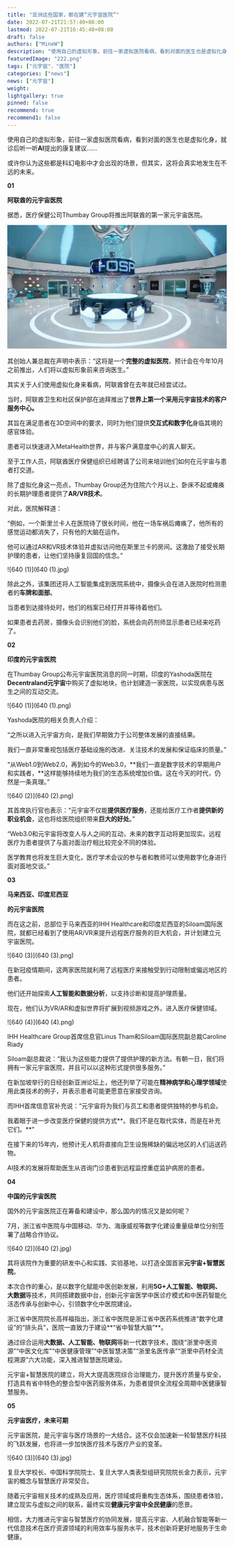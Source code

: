 ```yaml
---
title: "亚洲这些国家，都在建“元宇宙医院”"
date: 2022-07-21T21:57:40+08:00
lastmod: 2022-07-21T16:45:40+08:00
draft: false
authors: ["MineW"]
description: "使用自己的虚拟形象，前往一家虚拟医院看病，看到对面的医生也是虚拟化身，就诊后听一听AI提出的康复建议……"
featuredImage: "222.png"
tags: ["元宇宙"，"医院"]
categories: ["news"]
news: ["元宇宙"]
weight: 
lightgallery: true
pinned: false
recommend: true
recommend1: false
---
```




使用自己的虚拟形象，前往一家虚拟医院看病，看到对面的医生也是虚拟化身，就诊后听一听**AI**提出的康复建议……



或许你认为这些都是科幻电影中才会出现的场景，但其实，这将会真实地发生在不远的未来。



**01**

**阿联酋的元宇宙医院**



据悉，医疗保健公司Thumbay Group将推出阿联酋的第一家元宇宙医院。



![640](640.jpg)



其创始人兼总裁在声明中表示：“这将是一个**完整的虚拟医院**，预计会在今年10月之前推出，人们将以虚拟形象前来咨询医生。”



其实关于人们使用虚拟化身来看病，阿联酋曾在去年就已经尝试过。



当时，阿联酋卫生和社区保护部在迪拜推出了**世界上第一个采用元宇宙技术的客户服务中心。**



其旨在满足患者在3D空间中的要求，同时为他们提供**交互式和数字化**身临其境的感官体验。



患者可以快速进入MetaHealth世界，并与客户满意度中心的真人聊天。



至于工作人员，阿联酋医疗保健组织已经聘请了公司来培训他们如何在元宇宙与患者打交道。

 

除了虚拟化身这一亮点，Thumbay Group还为住院六个月以上、卧床不起或瘫痪的长期护理患者提供了**AR/VR技术**。



对此，医院解释道：



“例如，一个斯里兰卡人在医院待了很长时间，他在一场车祸后瘫痪了，他所有的感觉运动都消失了，只有他的大脑在运作。



他可以通过AR和VR技术体验并虚拟访问他在斯里兰卡的房间。这激励了接受长期护理的患者，让他们坚持康复回国的信念。”



![640 (1)](640 (1).jpg)



除此之外，该集团还将人工智能集成到医院系统中，摄像头会在进入医院时检测患者的**车牌和面部**。



当患者到达接待处时，他们的档案已经打开并等待着他们。



如果患者去药房，摄像头会识别他们的脸，系统会向药剂师显示患者已经来吃药了。



**02**

**印度的元宇宙医院**



在Thumbay Group公布元宇宙医院消息的同一时期，印度的Yashoda医院在**Decentraland元宇宙**中购买了虚拟地块，也计划建造一家医院，以实现病患与医生之间的互动交流。



![640 (1)](640 (1).png)



Yashoda医院的相关负责人介绍：



“之所以进入元宇宙方向，是我们早期致力于公司整体发展的直接结果。



我们一直非常重视包括医疗基础设施的改进、关注技术的发展和保证临床的质量。”



“从Web1.0到Web2.0，再到如今的Web3.0，**我们一直是数字技术的早期用户和实践者，**这样能够持续地为我们的生态系统增加价值。这在今天的时代，仍然是一条真理。”



 ![640 (2)](640 (2).png)

其首席执行官也表示：“元宇宙不仅能**提供医疗服务**，还能给医疗工作者**提供新的职业机会**，这也将给医院组织带来**巨大的好处**。”



“Web3.0和元宇宙将改变人与人之间的互动，未来的数字互动将更加现实。远程医疗为患者提供了与面对面治疗相比较完全不同的体验。



医学教育也将发生巨大变化，医疗学术会议的参与者和教师可以使用数字化身进行面对面地交谈。”



**03**

**马来西亚、印度尼西亚**

**的元宇宙医院**



而在这之前，总部位于马来西亚的IHH Healthcare和印度尼西亚的Siloam国际医院，就都已经看到了使用AR/VR来提升远程医疗服务的巨大机会，并计划建立元宇宙医院。



![640 (3)](640 (3).png)



在新冠疫情期间，这两家医院就利用了远程医疗来接触受到行动限制或偏远地区的患者。



他们还开始探索**人工智能和数据分析**，以支持诊断和提高护理质量。



现在，他们认为VR/AR和虚拟世界将扩展到视频游戏之外，进入医疗保健领域。



![640 (4)](640 (4).png)

IHH Healthcare Group首席信息官Linus Tham和Siloam国际医院副总裁Caroline Riady



Siloam副总裁说：“我认为这些能力提供了提供护理的新方法。有朝一日，我们将拥有一家元宇宙医院，并且可以以这种形式提供很多服务。”



在新加坡举行的日经创新亚洲论坛上，他还列举了可能在**精神病学和心理学领域**使用此类技术的例子，并表示患者可能更愿意在家接受咨询。



而IHH首席信息官补充说：“元宇宙将为我们与员工和患者提供独特的参与机会。



我着眼于进一步改变医疗保健的提供方式**。我们不是在取代实体，而是在补充它们。**”



在接下来的15年内，他预计无人机将直接向卫生设施稀缺的偏远地区的人们运送药物。



AI技术的发展将帮助医生从咨询门诊患者到远程监控重症监护病房的患者。



**04**

**中国的元宇宙医院**



国外的元宇宙医院正在筹备和建设中，那么国内的情况又是如何呢？



7月，浙江省中医院与中国移动、华为、海康威视等数字化建设重量级单位分别签署了战略合作协议。



![640 (2)](640 (2).jpg)



其将该院作为重要的研发中心和实践、实验基地，以打造全国首家**元宇宙+智慧医院**。



本次合作的重心，是以数字化赋能中医创新发展，利用**5G+人工智能、物联网、大数据**等技术，共同搭建数据中台，创新元宇宙医学中医诊疗模式和中医药智能化活态传承与创新中心，引领数字化中医院建设。

 

浙江省中医院院长高祥福指出，浙江省中医院是浙江省中医药系统推进“数字化建设”的“排头兵”，医院一直致力于建设**“省中智慧大脑”**。



通过综合运用**大数据、人工智能、物联网**等新一代数字技术，围绕“浙里中医资源”“中医文化库”“中医健康管理”“中医智慧决策”“浙里名医传承”“浙里中药材全流程溯源”六大功能，深入推进智慧医院建设。



元宇宙+智慧医院的建立，将大大提高医院综合治理能力，提升医疗质量与安全，打造具有省中特色的整合型中医药服务体系，为患者提供全流程全周期中医健康智慧服务。



**05**

**元宇宙医疗，未来可期**



元宇宙医院，是元宇宙与医疗场景的一大结合。这不仅会加速新一轮智慧医疗科技的飞跃发展，也将进一步加快医疗技术与医疗产业的变革。



![640 (3)](640 (3).jpg)



复旦大学校长、中国科学院院士、复旦大学人类表型组研究院院长金力表示，元宇宙的概念与智慧医疗非常契合。



随着元宇宙相关技术的成熟及应用，医疗领域或将重构生态体系，围绕患者体验，建立现实与虚拟之间的联系，最终实现**健康元宇宙中全民健康**的愿景。



相信，大力推进元宇宙与智慧医疗的协同发展，提高元宇宙、人机融合智能等新一代信息技术在医疗资源领域的利用效率与服务水平，技术创新将更好地服务于生命健康。